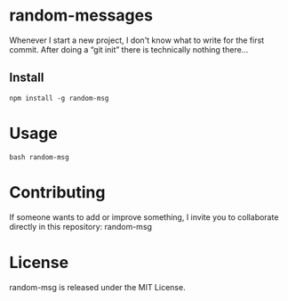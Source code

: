 # random-messages
Whenever I start a new project, I don't know what to write for the first commit. After doing a “git init” there is technically nothing there...

## Install
```npm install -g random-msg```

# Usage
```bash random-msg```

# Contributing
If someone wants to add or improve something, I invite you to collaborate directly in this repository: random-msg

# License
random-msg is released under the MIT License.